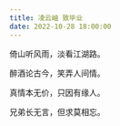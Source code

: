 ```yaml
---
title: 凌云岫 致毕业
date: 2022-10-28 18:00:00
---
```


倚山听风雨，淡看江湖路。

醉酒论古今，笑弄人间情。

真情本无价，只因有缘人。

兄弟长无言，但求莫相忘。


